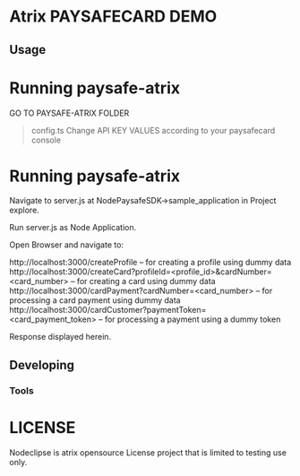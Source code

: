 

# Atrix PAYSAFECARD DEMO


## Usage

# Running paysafe-atrix
GO TO PAYSAFE-ATRIX FOLDER
> config.ts 
Change API KEY VALUES according to your paysafecard console


# Running paysafe-atrix

Navigate to server.js at NodePaysafeSDK->sample_application in Project explore.

Run server.js as Node Application.

Open Browser and navigate to:

http://localhost:3000/createProfile – for creating a profile using dummy data
http://localhost:3000/createCard?profileId=<profile_id>&cardNumber=<card_number> – for creating a card using dummy data
http://localhost:3000/cardPayment?cardNumber=<card_number> – for processing a card payment using dummy data
http://localhost:3000/cardCustomer?paymentToken=<card_payment_token> – for processing a payment using a dummy token


Response displayed herein. 


## Developing



### Tools



# LICENSE

Nodeclipse is atrix opensource License project that is limited to testing use only.

